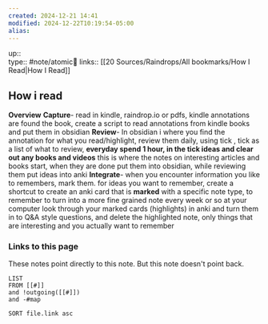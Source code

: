 ```yaml
---
created: 2024-12-21 14:41
modified: 2024-12-22T10:19:54-05:00
alias: 
---
```

up::  
type:: #note/atomic🌳 
links:: [[20 Sources/Raindrops/All bookmarks/How I Read|How I Read]]
## How i read

**Overview**
**Capture**- read in kindle, raindrop.io or pdfs, 
	kindle annotations are found the book, create a script to read annotations from kindle books and put them in obsidian
**Review**- In obsidian i where you find the annotation for what you read/highlight, review them daily, using tick , tick as a list of what to review, **everyday spend 1 hour, in the tick ideas and clear out any books and videos**  this is where the notes on interesting articles and books start, when they are done put them into obsidian, while reviewing them put ideas into anki
**Integrate**- when you encounter information you like to remembers, mark them.  for ideas you want to remember, create a shortcut to create an anki card that is **marked** with a specific note type, to remember to turn into a more fine grained note
	every week or so at your computer look through your marked cards (highlights) in anki and turn them in to Q&A style questions, and delete the highlighted note, only things that are interesting and you actually want to remember
### Links to this page
These notes point directly to this note. But this note doesn't point back.
```dataview
LIST
FROM [[#]]
and !outgoing([[#]])
and -#map

SORT file.link asc
```



